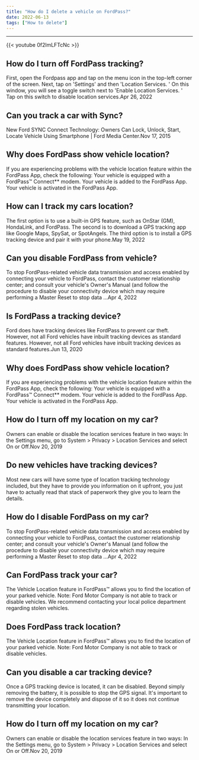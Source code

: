 ```yaml
---
title: "How do I delete a vehicle on FordPass?"
date: 2022-06-13
tags: ["How to delete"]
---
```


---
{{< youtube 0f2lmLFTcNc >}}
## How do I turn off FordPass tracking?
First, open the Fordpass app and tap on the menu icon in the top-left corner of the screen. Next, tap on 'Settings' and then 'Location Services. ' On this window, you will see a toggle switch next to 'Enable Location Services. ' Tap on this switch to disable location services.Apr 26, 2022

## Can you track a car with Sync?
New Ford SYNC Connect Technology: Owners Can Lock, Unlock, Start, Locate Vehicle Using Smartphone | Ford Media Center.Nov 17, 2015

## Why does FordPass show vehicle location?
If you are experiencing problems with the vehicle location feature within the FordPass App, check the following: Your vehicle is equipped with a FordPass™ Connect** modem. Your vehicle is added to the FordPass App. Your vehicle is activated in the FordPass App.

## How can I track my cars location?
The first option is to use a built-in GPS feature, such as OnStar (GM), HondaLink, and FordPass. The second is to download a GPS tracking app like Google Maps, SpySat, or SpotAngels. The third option is to install a GPS tracking device and pair it with your phone.May 19, 2022

## Can you disable FordPass from vehicle?
To stop FordPass-related vehicle data transmission and access enabled by connecting your vehicle to FordPass, contact the customer relationship center; and consult your vehicle's Owner's Manual (and follow the procedure to disable your connectivity device which may require performing a Master Reset to stop data ...Apr 4, 2022

## Is FordPass a tracking device?
Ford does have tracking devices like FordPass to prevent car theft. However, not all Ford vehicles have inbuilt tracking devices as standard features. However, not all Ford vehicles have inbuilt tracking devices as standard features.Jun 13, 2020

## Why does FordPass show vehicle location?
If you are experiencing problems with the vehicle location feature within the FordPass App, check the following: Your vehicle is equipped with a FordPass™ Connect** modem. Your vehicle is added to the FordPass App. Your vehicle is activated in the FordPass App.

## How do I turn off my location on my car?
Owners can enable or disable the location services feature in two ways: In the Settings menu, go to System > Privacy > Location Services and select On or Off.Nov 20, 2019

## Do new vehicles have tracking devices?
Most new cars will have some type of location tracking technology included, but they have to provide you information on it upfront, you just have to actually read that stack of paperwork they give you to learn the details.

## How do I disable FordPass on my car?
To stop FordPass-related vehicle data transmission and access enabled by connecting your vehicle to FordPass, contact the customer relationship center; and consult your vehicle's Owner's Manual (and follow the procedure to disable your connectivity device which may require performing a Master Reset to stop data ...Apr 4, 2022

## Can FordPass track your car?
The Vehicle Location feature in FordPass™ allows you to find the location of your parked vehicle. Note: Ford Motor Company is not able to track or disable vehicles. We recommend contacting your local police department regarding stolen vehicles.

## Does FordPass track location?
The Vehicle Location feature in FordPass™ allows you to find the location of your parked vehicle. Note: Ford Motor Company is not able to track or disable vehicles.

## Can you disable a car tracking device?
Once a GPS tracking device is located, it can be disabled. Beyond simply removing the battery, it is possible to stop the GPS signal. It's important to remove the device completely and dispose of it so it does not continue transmitting your location.

## How do I turn off my location on my car?
Owners can enable or disable the location services feature in two ways: In the Settings menu, go to System > Privacy > Location Services and select On or Off.Nov 20, 2019

